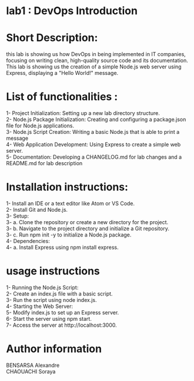 
# lab1 : DevOps Introduction 


# Short Description:
 this lab is showing us how  DevOps in being implemented in IT companies, focusing on writing clean, high-quality source code and its documentation. This lab is showing us the creation of a simple Node.js web server using Express, displaying a "Hello World!" message. 



# List of functionalities : 
1- Project Initialization: Setting up a new lab directory structure. <br>
2- Node.js Package Initialization: Creating and configuring a package.json file for Node.js applications.<br>
3- Node.js Script Creation: Writing a basic Node.js that is able to print a message<br>
4- Web Application Development: Using Express to create a simple web server.<br>
5- Documentation: Developing a CHANGELOG.md for lab changes and a README.md for lab description <br>



# Installation instructions: 

1- Install an IDE or a text editor like Atom or VS Code.<br>
2- Install Git and Node.js.<br>
3- Setup:<br>
3- a. Clone the repository or create a new directory for the project.<br>
3- b. Navigate to the project directory and initialize a Git repository.<br>
3- c. Run npm init -y to initialize a Node.js package.<br>
4- Dependencies:<br>
4- a. Install Express using npm install express.<br>


# usage instructions 

1- Running the Node.js Script:<br>
2- Create an index.js file with a basic script.<br>
3- Run the script using node index.js.<br>
4- Starting the Web Server:<br>
5- Modify index.js to set up an Express server.<br>
6- Start the server using npm start.<br>
7- Access the server at http://localhost:3000.<br>



# Author information 
BENSARSA Alexandre <br>
CHAOUACHI Soraya


